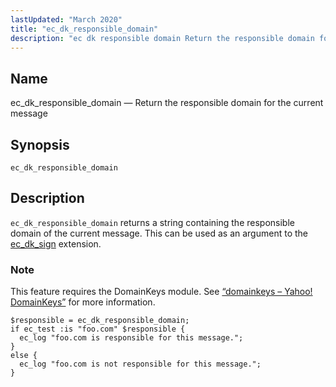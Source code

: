 ```yaml
---
lastUpdated: "March 2020"
title: "ec_dk_responsible_domain"
description: "ec dk responsible domain Return the responsible domain for the current message ec dk responsible domain ec dk responsible domain returns a string containing the responsible domain of the current message This can be used as an argument to the ec dk sign extension This feature requires the Domain Keys..."
---
```


<a name="sieve.ref.ec_dk_responsible_domain"></a> 
## Name

ec_dk_responsible_domain — Return the responsible domain for the current message

## Synopsis

`ec_dk_responsible_domain`

<a name="idp29338608"></a> 
## Description

`ec_dk_responsible_domain` returns a string containing the responsible domain of the current message. This can be used as an argument to the [ec_dk_sign](/momentum/3/3-reference/sieve-ref-ec-dk-sign) extension.

### Note

This feature requires the DomainKeys module. See [“domainkeys – Yahoo! DomainKeys”](/momentum/3/3-reference/3-reference-modules-domainkeys) for more information.

<a name="example.ec_dk_responsible_domain"></a> 


```
$responsible = ec_dk_responsible_domain;
if ec_test :is "foo.com" $responsible {
  ec_log "foo.com is responsible for this message.";
}
else {
  ec_log "foo.com is not responsible for this message.";
}
```